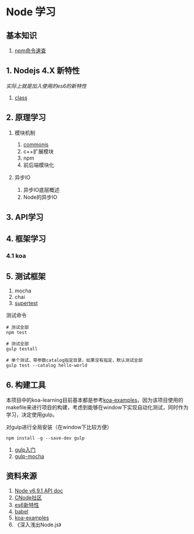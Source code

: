 # Node 学习

## 基本知识

1. [npm命令速查](./notes/basis/npm.md)

## 1. Nodejs 4.X 新特性

*实际上就是加入使用的es6的新特性*

1. [class](./notes/es6/class.md)

## 2. 原理学习

1. 模块机制

    1. [commonjs](./notes/module/commonjs.md)
    2. c++扩展模块
    3. npm
    4. 前后端模块化

2. 异步IO

    1. 异步IO底层概述
    2. Node的异步IO

## 3. API学习

## 4. 框架学习

### 4.1 koa

## 5. 测试框架

1. mocha 
2. chai
3. [supertest](./notes/test/supertest.md)


测试命令

```shell
# 测试全部
npm test

# 测试全部
gulp testall

# 单个测试，带参数catalog指定目录，如果没有指定，默认测试全部
gulp test --catalog hello-world
```

## 6. 构建工具

本项目中的koa-learning目前基本都是参考[koa-examples](https://github.com/koajs/examples)，因为该项目使用的makefile来进行项目的构建，考虑到能够在window下实现自动化测试，同时作为学习，决定使用gulp。

对gulp进行全局安装（在window下比较方便）

```shell
npm install -g --save-dev gulp
```

1. [gulp入门](./notes/tools/gulp.md)
2. [gulp-mocha](./notes/tools/gulp-mocha.md)

## 资料来源

1. [Node v6.9.1 API doc](https://nodejs.org/dist/latest-v6.x/docs/api/synopsis.html)
2. [CNode社区](http://cnodejs.org/)
3. [es6新特性](http://es6-features.org/)
4. [babel](http://babeljs.io/repl/)
6. [koa-examples](https://github.com/koajs/examples)
5. 《深入浅出Node.js》
